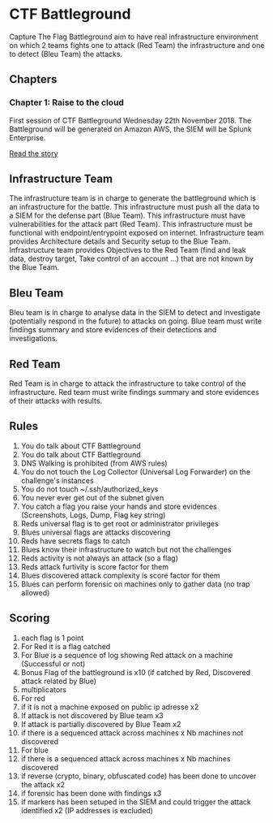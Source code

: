 # CTF Battleground

Capture The Flag Battleground aim to have real infrastructure environment on which 2 teams fights one to attack (Red Team) the infrastructure and one to detect (Bleu Team) the attacks.


## Chapters

### Chapter 1: Raise to the cloud

First session of CTF Battleground Wednesday 22th November 2018.
The Battleground will be generated on Amazon AWS, the SIEM will be Splunk Enterprise.

[Read the story](chapter1)

## Infrastructure Team
The infrastructure team is in charge to generate the battleground which is an infrastructure for the battle.
This infrastructure must push all the data to a SIEM for the defense part (Blue Team).
This infrastructure must have vulnerabilities for the attack part (Red Team).
This infrastructure must be functional with endpoint/entrypoint exposed on internet.
Infrastructure team provides Architecture details and Security setup to the Blue Team.
Infrastructure team provides Objectives to the Red Team (find and leak data, destroy target, Take control of an account ...) that are not known by the Blue Team.

## Bleu Team
Bleu team is in charge to analyse data in the SIEM to detect and investigate (potentially respond in the future) to attacks on going.
Blue team must write findings summary and store evidences of their detections and investigations.


## Red Team
Red Team is in charge to attack the infrastructure to take control of the infrastructure.
Red team must write findings summary and store evidences of their attacks with results.

## Rules
1. You do talk about CTF Battleground
2. You do talk about CTF Battleground
3. DNS Walking is prohibited (from AWS rules)
4. You do not touch the Log Collector (Universal Log Forwarder) on the challenge's instances
5. You do not touch ~/.ssh/authorized_keys
6. You never ever get out of the subnet given
7. You catch a flag you raise your hands and store evidences (Screenshots, Logs, Dump, Flag key string)
8. Reds universal flag is to get root or administrator privileges
9. Blues universal flags are attacks discovering
10. Reds have secrets flags to catch
11. Blues know their infrastructure to watch but not the challenges
12. Reds activity is not always an attack (so a flag)
13. Reds attack furtivity is score factor for them
14. Blues discovered attack complexity is score factor for them
15. Blues can perform forensic on machines only to gather data (no trap allowed)

## Scoring
1. each flag is 1 point
 1. For Red it is a flag catched
 2. For Blue is a sequence of log showing Red attack on a machine (Successful or not)
 3. Bonus Flag of the battleground is x10 (if catched by Red, Discovered attack related by Blue)
2. multiplicators
 1. For red
  1. if it is not a machine exposed on public ip adresse x2
  2. If attack is not discovered by Blue team x3
  3. If attack is partially discovered by Blue Team x2
  4. if there is a sequenced attack across machines x Nb machines not discovered
 3. For blue
  1. if there is a sequenced attack across machines x Nb machines discovered
  3. if reverse (crypto, binary, obfuscated code) has been done to uncover the attack x2
  4. if forensic has been done with findings x3
  5. if markers has been setuped in the SIEM and could trigger the attack identified x2 (IP addresses is excluded)

